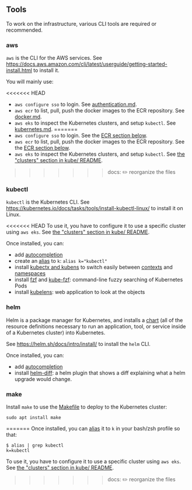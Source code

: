 ## Tools

To work on the infrastructure, various CLI tools are required or recommended.

### aws

`aws` is the CLI for the AWS services. See https://docs.aws.amazon.com/cli/latest/userguide/getting-started-install.html to install it.

You will mainly use:

<<<<<<< HEAD
- `aws configure sso` to login. See [authentication.md](./authentication.md).
- `aws ecr` to list, pull, push the docker images to the ECR repository. See [docker.md](./docker.md).
- `aws eks` to inspect the Kubernetes clusters, and setup `kubectl`. See [kubernetes.md](./kubernetes.md#clusters).
=======
- `aws configure sso` to login. See the [ECR section below](#amazon-elastic-container-registry-ecr).
- `aws ecr` to list, pull, push the docker images to the ECR repository. See the [ECR section below](#amazon-elastic-container-registry-ecr).
- `aws eks` to inspect the Kubernetes clusters, and setup `kubectl`. See [the "clusters" section in kube/ README](./kube/README.md#clusters).
>>>>>>> docs: ✏️ reorganize the files

### kubectl

`kubectl` is the Kubernetes CLI. See https://kubernetes.io/docs/tasks/tools/install-kubectl-linux/ to install it on Linux.

<<<<<<< HEAD
To use it, you have to configure it to use a specific cluster using `aws eks`. See [the "clusters" section in kube/ README](./kubernetes.md#clusters).

Once installed, you can:

- add [autocompletion](https://kubernetes.io/docs/reference/kubectl/cheatsheet/#kubectl-autocomplete)
- create an [alias](https://www.google.com/search?q=persist+alias+linux) to `k`: `alias k="kubectl"`
- install [kubectx and kubens](https://github.com/ahmetb/kubectx) to switch easily between [contexts](./kubernetes.md#context) and [namespaces](./kubernetes.md#namespaces)
- install [fzf](https://github.com/junegunn/fzf) and [kube-fzf](https://github.com/thecasualcoder/kube-fzf): command-line fuzzy searching of Kubernetes Pods
- install [kubelens](https://github.com/kubelens/kubelens): web application to look at the objects

### helm

Helm is a package manager for Kubernetes, and installs a [chart](https://helm.sh/docs/topics/charts/) (all of the resource definitions necessary to run an application, tool, or service inside of a Kubernetes cluster) into Kubernetes.

See https://helm.sh/docs/intro/install/ to install the `helm` CLI.

Once installed, you can:

- add [autocompletion](https://helm.sh/docs/helm/helm_completion/#see-also)
- install [helm-diff](https://github.com/databus23/helm-diff): a helm plugin that shows a diff explaining what a helm upgrade would change.

### make

Install `make` to use the [Makefile](../charts/datasets-server/Makefile) to deploy to the Kubernetes cluster:

```
sudo apt install make
```
=======
Once installed, you can [alias](https://www.google.com/search?q=persist+alias+linux) it to `k` in your bash/zsh profile so that:

```
$ alias | grep kubectl
k=kubectl
```

To use it, you have to configure it to use a specific cluster using `aws eks`. See [the "clusters" section in kube/ README](./kube/README.md#clusters).
>>>>>>> docs: ✏️ reorganize the files
